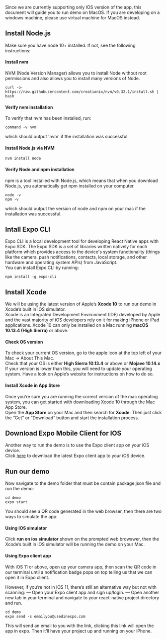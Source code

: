 Since we are currently supporting only IOS version of the app, this document will guide you to run demo on MacOS. If you are developing on a windows machine, please use virtual machine for MacOS instead.

## Install Node.js
Make sure you have node 10+ installed. If not, see the following instructions: 


#### Install nvm
NVM (Node Version Manager) allows you to install Node without root permissions and also allows you to install many versions of Node.
```
curl -o- https://raw.githubusercontent.com/creationix/nvm/v0.32.1/install.sh | bash
```

#### Verify nvm installation
To verify that nvm has been installed, run:
```
command -v nvm
``` 
which should output 'nvm' if the installation was successful. 

#### Install Node.js via NVM
```
nvm install node
```

#### Verify Node and npm installation
npm is a tool installed with Node.js, which means that when you download Node.js, you automatically get npm installed on your computer.
```
node -v
npm -v
```
which should output the version of node and npm on your mac if the installation was successful. 


## Intall Expo CLI
Expo CLI is a local development tool for developing React Native apps with Expo SDK. The Expo SDK is a set of libraries written natively for each platform which provides access to the device's system functionality (things like the camera, push notifications, contacts, local storage, and other hardware and operating system APIs) from JavaScript. <br>
You can install Expo CLI by running:
```
npm install -g expo-cli
```

## Install Xcode
We will be using the latest version of Apple’s **Xcode 10** to run our demo in Xcode’s built in iOS simulator. <br>
Xcode is an Integrated Development Environment (IDE) developed by Apple and the vast majority of iOS developers rely on it for making iPhone or iPad applications. Xcode 10 can only be installed on a Mac running **macOS 10.13.4 (High Sierra)** or above.

#### Check OS version
To check your current OS version, go to the apple icon at the top left of your Mac → About This Mac. <br>
Check that your OS is either **High Sierra 10.13.4** or above or **Mojave 10.14.x** If your version is lower than this, you will need to update your operating system. Have a look on Apple’s website for instructions on how to do so.

#### Install Xcode in App Store
Once you’re sure you are running the correct version of the mac operating system, you can get started with downloading Xcode 10 through the Mac App Store. <br>
Open the **App Store** on your Mac and then search for **Xcode**. Then just click the “Get” or “Download” button and start the installation process.

## Download Expo Mobile Client for IOS
Another way to run the demo is to use the Expo client app on your iOS device. <br>
Click [here](https://itunes.apple.com/us/app/expo-client/id982107779?mt=8) to download the latest Expo client app to your iOS device.

## Run our demo
Now navigate to the demo folder that must be contain package.json file and run the demo:
```
cd demo
expo start
```
You should see a QR code generated in the web browser, then there are two ways to simulate the app:

#### Using IOS simulator
Click **run on ios simulator** shown on the prompted web browswer, then the Xcode’s built in iOS simulator will be running the demo on your Mac.

#### Using Expo client app
With iOS 11 or above, open up your camera app, then scan the QR code in our terminal until a notification badge pops on top telling us that we can open it in Expo client.<br>

However, if you’re not in iOS 11, there’s still an alternative way but not with scanning:
— Open your Expo client app and sign up/login.
— Open another new tab in your terminal and navigate to your react-native project directory and run.
```
cd demo
expo send -s emailyou@usedinexpo.com
```
This will send an email to you with the link, clicking this link will open the app in expo. Then it’ll have your project up and running on your iPhone.
